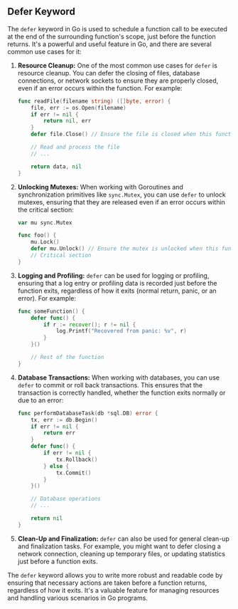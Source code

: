 ## Defer Keyword

The `defer` keyword in Go is used to schedule a function call to be executed at the end of the surrounding function's scope, just before the function returns. It's a powerful and useful feature in Go, and there are several common use cases for it:

1. **Resource Cleanup:** One of the most common use cases for `defer` is resource cleanup. You can defer the closing of files, database connections, or network sockets to ensure they are properly closed, even if an error occurs within the function. For example:

   ```go
   func readFile(filename string) ([]byte, error) {
       file, err := os.Open(filename)
       if err != nil {
           return nil, err
       }
       defer file.Close() // Ensure the file is closed when this function returns

       // Read and process the file
       // ...

       return data, nil
   }
   ```

2. **Unlocking Mutexes:** When working with Goroutines and synchronization primitives like `sync.Mutex`, you can use `defer` to unlock mutexes, ensuring that they are released even if an error occurs within the critical section:

   ```go
   var mu sync.Mutex

   func foo() {
       mu.Lock()
       defer mu.Unlock() // Ensure the mutex is unlocked when this function returns
       // Critical section
   }
   ```

3. **Logging and Profiling:** `defer` can be used for logging or profiling, ensuring that a log entry or profiling data is recorded just before the function exits, regardless of how it exits (normal return, panic, or an error). For example:

   ```go
   func someFunction() {
       defer func() {
           if r := recover(); r != nil {
               log.Printf("Recovered from panic: %v", r)
           }
       }()

       // Rest of the function
   }
   ```

4. **Database Transactions:** When working with databases, you can use `defer` to commit or roll back transactions. This ensures that the transaction is correctly handled, whether the function exits normally or due to an error:

   ```go
   func performDatabaseTask(db *sql.DB) error {
       tx, err := db.Begin()
       if err != nil {
           return err
       }
       defer func() {
           if err != nil {
               tx.Rollback()
           } else {
               tx.Commit()
           }
       }()

       // Database operations
       // ...

       return nil
   }
   ```

5. **Clean-Up and Finalization:** `defer` can also be used for general clean-up and finalization tasks. For example, you might want to defer closing a network connection, cleaning up temporary files, or updating statistics just before a function exits.

The `defer` keyword allows you to write more robust and readable code by ensuring that necessary actions are taken before a function returns, regardless of how it exits. It's a valuable feature for managing resources and handling various scenarios in Go programs.